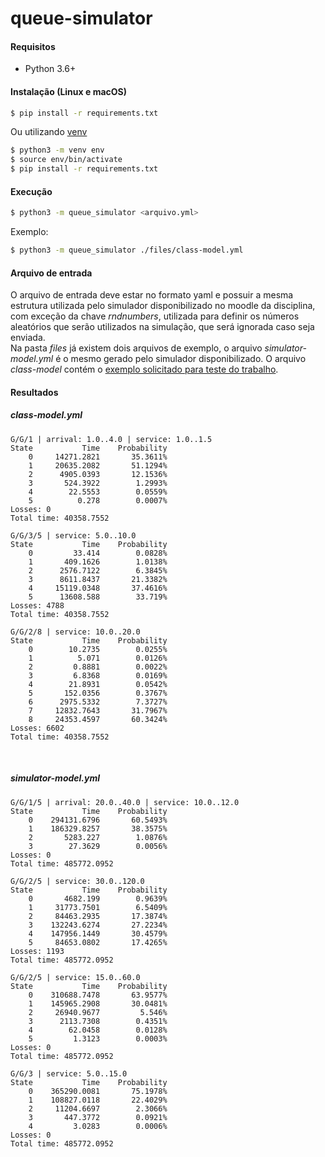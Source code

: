 # queue-simulator

#### Requisitos
- Python 3.6+


#### Instalação (Linux e macOS)
```sh
$ pip install -r requirements.txt
```

Ou utilizando [venv](https://packaging.python.org/guides/installing-using-pip-and-virtual-environments/)
```sh
$ python3 -m venv env
$ source env/bin/activate
$ pip install -r requirements.txt
```

#### Execução
```sh
$ python3 -m queue_simulator <arquivo.yml>
``` 
Exemplo:
```sh
$ python3 -m queue_simulator ./files/class-model.yml
``` 

#### Arquivo de entrada
O arquivo de entrada deve estar no formato yaml e possuir a mesma estrutura utilizada pelo simulador disponibilizado no moodle da disciplina, com exceção da chave *rndnumbers*, utilizada para definir os números aleatórios que serão utilizados na simulação, que será ignorada caso seja enviada.   
Na pasta *files* já existem dois arquivos de exemplo, o arquivo *simulator-model.yml* é o mesmo gerado pelo simulador disponibilizado.
O arquivo *class-model* contém o [exemplo solicitado para teste do trabalho](./assets/class-model.jpg).  

#### Resultados
##### class-model.yml
    G/G/1 | arrival: 1.0..4.0 | service: 1.0..1.5
    State           Time    Probability
        0     14271.2821       35.3611%
        1     20635.2082       51.1294%
        2      4905.0393       12.1536%
        3       524.3922        1.2993%
        4        22.5553        0.0559%
        5          0.278        0.0007%
    Losses: 0
    Total time: 40358.7552
    
    G/G/3/5 | service: 5.0..10.0
    State           Time    Probability
        0         33.414        0.0828%
        1       409.1626        1.0138%
        2      2576.7122        6.3845%
        3      8611.8437       21.3382%
        4     15119.0348       37.4616%
        5      13608.588        33.719%
    Losses: 4788
    Total time: 40358.7552
    
    G/G/2/8 | service: 10.0..20.0
    State           Time    Probability
        0        10.2735        0.0255%
        1          5.071        0.0126%
        2         0.8881        0.0022%
        3         6.8368        0.0169%
        4        21.8931        0.0542%
        5       152.0356        0.3767%
        6      2975.5332        7.3727%
        7     12832.7643       31.7967%
        8     24353.4597       60.3424%
    Losses: 6602
    Total time: 40358.7552

<br/>

##### simulator-model.yml
    G/G/1/5 | arrival: 20.0..40.0 | service: 10.0..12.0
    State           Time    Probability
        0    294131.6796       60.5493%
        1    186329.8257       38.3575%
        2       5283.227        1.0876%
        3        27.3629        0.0056%
    Losses: 0
    Total time: 485772.0952
    
    G/G/2/5 | service: 30.0..120.0
    State           Time    Probability
        0       4682.199        0.9639%
        1     31773.7501        6.5409%
        2     84463.2935       17.3874%
        3    132243.6274       27.2234%
        4    147956.1449       30.4579%
        5     84653.0802       17.4265%
    Losses: 1193
    Total time: 485772.0952
    
    G/G/2/5 | service: 15.0..60.0
    State           Time    Probability
        0    310688.7478       63.9577%
        1    145965.2908       30.0481%
        2     26940.9677         5.546%
        3      2113.7308        0.4351%
        4        62.0458        0.0128%
        5         1.3123        0.0003%
    Losses: 0
    Total time: 485772.0952
    
    G/G/3 | service: 5.0..15.0
    State           Time    Probability
        0    365290.0081       75.1978%
        1    108827.0118       22.4029%
        2     11204.6697        2.3066%
        3       447.3772        0.0921%
        4         3.0283        0.0006%
    Losses: 0
    Total time: 485772.0952


